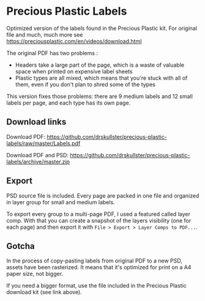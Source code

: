 # Precious Plastic Labels

Optimized version of the labels found in the Precious Plastic kit. For original file and much, much more see https://preciousplastic.com/en/videos/download.html

The original PDF has two problems :

  * Headers take a large part of the page, which is a waste of valuable space when printed on expensive label sheets
  * Plastic types are all mixed, which means that you're stuck with all of them, even if you don't plan to shred some of the types

This version fixes those problems: there are 9 medium labels and 12 small labels per page, and each type has its own page.

## Download links

Download PDF: https://github.com/drskullster/precious-plastic-labels/raw/master/Labels.pdf

Download PDF and PSD: https://github.com/drskullster/precious-plastic-labels/archive/master.zip

## Export

PSD source file is included. Every page are packed in one file and organized in layer group for small and medium labels.

To export every group to a multi-page PDF, I used a featured called layer comp. With that you can create a snapshot of
the layers visibility (one for each page) and then export it with `File > Export > Layer Comps to PDF...`.

## Gotcha

In the process of copy-pasting labels from original PDF to a new PSD, assets have been rasterized.
It means that it's optimized for print on a A4 paper size, not bigger.

If you need a bigger format, use the file included in the Precious Plastic download kit (see link above).
